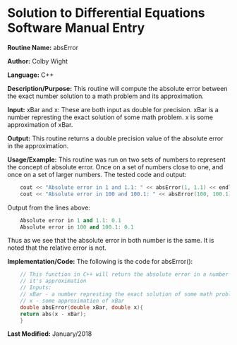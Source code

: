 # Solution to Differential Equations Software Manual Entry


**Routine Name:**           absError

**Author:** Colby Wight

**Language:** C++

**Description/Purpose:** This routine will compute the absolute error between the exact number solution to a math problem and its approximation.

**Input:** xBar and x: These are both input as double for precision. xBar is a number represting the exact solution of some math problem. x is some approximation of xBar.

**Output:** This routine returns a double precision value of the absolute error in the approximation.

**Usage/Example:** This routine was run on two sets of numbers to represent the concept of absolute error. Once on a set of numbers close to one, and once on a set of larger numbers. The tested code and output: 

```C++
    cout << "Absolute error in 1 and 1.1: " << absError(1, 1.1) << endl;
    cout << "Absolute error in 100 and 100.1: " << absError(100, 100.1) << endl;
```

Output from the lines above:
```C++
    Absolute error in 1 and 1.1: 0.1
    Absolute error in 100 and 100.1: 0.1
```
Thus as we see that the absolute error in both number is the same. It is noted that the relative error is not. 

**Implementation/Code:** The following is the code for absError():

```C++
    // This function in C++ will return the absolute error in a number and
    // it's approximation
    // Inputs:
    // xBar - a number represting the exact solution of some math problem
    // x - some approximation of xBar
    double absError(double xBar, double x){
    return abs(x - xBar);
    }
```

**Last Modified:** January/2018
